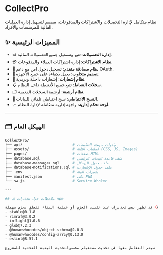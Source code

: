 # CollectPro

نظام متكامل لإدارة التحصيلات والاشتراكات والمدفوعات، مصمم لتسهيل إدارة العمليات المالية للمؤسسات والأفراد.

## ✨ المميزات الرئيسية

- 📊 **إدارة التحصيلات**: تتبع وتسجيل جميع التحصيلات المالية.
- 💳 **نظام الاشتراكات**: إدارة اشتراكات العملاء والمدفوعات.
- 🔐 **نظام مصادقة متقدم**: تسجيل دخول آمن مع دعم OAuth.
- 📱 **تصميم متجاوب**: يعمل بكفاءة على جميع الأجهزة.
- 📧 **نظام إشعارات**: إشعارات داخلية وبريدية.
- 📋 **سجلات النشاط**: تتبع جميع الأنشطة داخل النظام.
- 🗂️ **نظام أرشفة**: أرشفة السجلات القديمة.
- 🔄 **النسخ الاحتياطي**: نسخ احتياطي تلقائي للبيانات.
- 📈 **لوحة تحكم إدارية**: واجهة إدارية متكاملة لإدارة النظام.

---

## 🗂️ الهيكل العام

```bash
CollectPro/
├── api/                       # واجهات برمجة التطبيقات
├── assets/                    # الملفات الثابتة (CSS, JS, Images)
├── pages/                     # صفحات HTML
├── database.sql               # ملف قاعدة البيانات الرئيسي
├── database-messages.sql      # ملف جدول الرسائل
├── database-notifications.sql # ملف جدول الإشعارات
├── .env                       # متغيرات البيئة
├── manifest.json              # ملف PWA
└── sw.js                      # Service Worker

---

## ⚠️ ملاحظات حول تحذيرات npm

قد تظهر بعض تحذيرات عند تثبيت الحزم أو عملية البناء تتعلق بحزم مهملة (deprecated) مثل:
- stable@0.1.8
- rimraf@3.0.2
- inflight@1.0.6
- glob@7.2.3
- @humanwhocodes/object-schema@2.0.3
- @humanwhocodes/config-array@0.13.0
- eslint@8.57.1

هذه التحذيرات لا تؤثر على أداء التطبيق أو وظائفه، وتظهر فقط أثناء عملية البناء وليس أثناء تشغيل التطبيق. تحديث هذه الحزم سيتطلب تغييرات كبيرة في التوافق والإعدادات، لذا سيتم التعامل معها في تحديث مستقبلي مخصص لتحديث البنية التحتية للمشروع.
